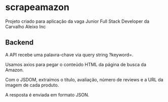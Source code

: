 # scrapeamazon

Projeto criado para aplicação da vaga Junior Full Stack Developer da Carvalho Aleixo Inc

## Backend

A API recebe uma palavra-chave via query string ?keyword=.

Usamos axios para pegar o conteúdo HTML da página de busca da Amazon.

Com o JSDOM, extraímos o título, avaliação, número de reviews e a URL da imagem de cada produto.

A resposta é enviada em formato JSON.
